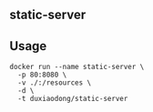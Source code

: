 ## static-server

## Usage

```
docker run --name static-server \
  -p 80:8080 \
  -v ./:/resources \
  -d \
  -t duxiaodong/static-server
```
